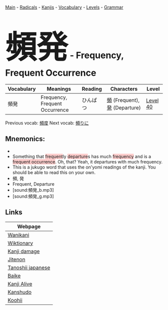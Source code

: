 <style> bigfont {font-size: 100px}</style>
[Main](../README.md) -
[Radicals](../radicals.md) -
[Kanjis](../kanjis.md) -
[Vocabulary](../vocabulary.md) -
[Levels](../levels.md) -
[Grammar](../grammar.md)
# <bigfont> 頻発</bigfont> - Frequency, Frequent Occurrence 

| Vocabulary | Meanings | Reading | Characters | Level |
| --- | --- | --- | --- | --- |
| 頻発 | Frequency, Frequent Occurrence | ひんぱつ |  [頻](../kanjis/頻.md) (Frequent), [発](../kanjis/発.md) (Departure) | [Level 40](../levels/wk_level40.md) |

Previous vocab: [頻度](頻度.md) Next vocab: [頻りに](頻りに.md) 

## Mnemonics:

* 
* Something that <span style="background-color:#ffcccb"> frequent</span>ly <span style="background-color:#ffcccb"> departure</span>s has much <span style="background-color:#ffcccb"> frequency</span> and is a <span style="background-color:#ffcccb"> frequent occurrence</span>. Oh, that? Yeah, it departures with much frequency.
* This is a jukugo word that uses the on'yomi readings of the kanji. You should be able to read this on your own.
* 頻, 発
* Frequent, Departure
* [sound:頻発_b.mp3]
* [sound:頻発_g.mp3]


## Links 

| Webpage |
| --- |
| [Wanikani          ](https://www.wanikani.com/kanji/頻発) |
| [Wiktionary        ](https://en.wiktionary.org/wiki/頻発) |
| [Kanji damage      ](http://www.kanjidamage.com/kanji/search?utf8=✓&q=頻発) |
| [Jitenon           ](https://jitenon.com/kanji/頻発) |
| [Tanoshii japanese ](https://www.tanoshiijapanese.com/dictionary/kanji.cfm?k=頻発) |
| [Baike             ](https://baike.baidu.com/item/頻発) |
| [Kanji Alive       ](https://app.kanjialive.com/頻発) |
| [Kanshudo          ](https://www.kanshudo.com/searchmn?q=頻発) |
| [Koohii            ](https://kanji.koohii.com/study/kanji/頻発) |
